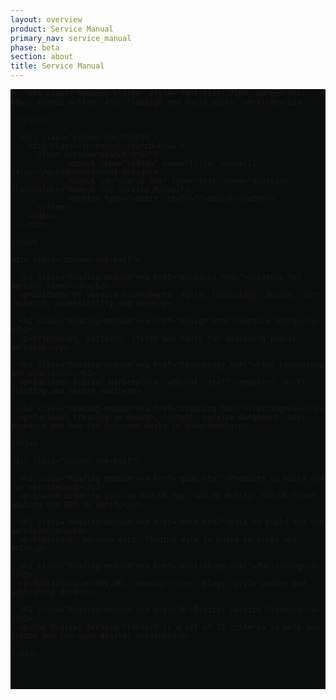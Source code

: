 ```yaml
---
layout: overview
product: Service Manual
primary_nav: service_manual
phase: beta
section: about
title: Service Manual
---
```


<div class="product-style" style="padding-bottom: 0px; background: #0B0C0C;">
  <div id="content" style="padding-bottom: 36px;">
    <div class="grid-row">
      <div class="column-two-thirds">

        <h1 class="heading-xlarge" style="font-size: 72px; margin-top: 18px; margin-bottom: 48px;">Design and build public services</h1>

      </div>

      <div class="column-two-thirds">
        <div class="in-manual-search-blue">
          <form action="search.html">
                 <input type="hidden" name="filter_manual[]" value="/guidance/content-design">
                 <input id="search-box" type="text" name="question" placeholder="Search the Service Manual">
                 <button type="submit" style="">search</button>
          </form>
        </div>
      </div>

    </div>
  </div>
</div>

<main id="content" role="main">

<!-- Top: Guidance -->

<!-- row 1 -->

<div class="grid-row">

    <div class="column-one-half">

      <h2 class="heading-medium"><a href="guidance.html">Guidance for service teams</a></h2>
      <p>Guidance on service assessments, agile, technology, design, user research, accessibility and more</p>

      <h2 class="heading-medium"><a href="design.html">Service design</a></h2>
      <p>Principles, patterns, styles and tools for designing public services.</p>

      <h2 class="heading-medium"><a href="technology.html">Find technology and people</a></h2>
      <p>Includes Digital Marketplace, webchat, staff computers, Wi-Fi, printing and secure email</p>

      <h2 class="heading-medium"><a href="training.html">Training</a></h2>
      <p>Includes training in design, content, service mangement, user research and how the internet works in government</p>

    </div>

    <div class="column-one-half">

      <h2 class="heading-medium"><a href="gaap.html">Products to build and run services</a></h2>
      <p>Shared products such as GOV.UK Pay, GOV.UK Notify, GOV.UK Cloud Hosting and GOV.UK Verify</p>

      <h2 class="heading-medium"><a href="data.html">Data to build and run services</a></h2>
      <p>Registers, service data, finding data to build services and APIs</p>

      <h2 class="heading-medium"><a href="publishing.html">Publishing</a></h2>
      <p>Publishing on GOV.UK, campaign sites, blogs, style guides and publishing data</p>

      <h2 class="heading-medium"><a href="#">Digital Service Standard</a></h2>
      <p>The Digital Service Standard is a set of 18 criteria to help you create and run good digital services</p>
      
    </div>
    
</div>

<!-- Bottom: Training -->

</main>